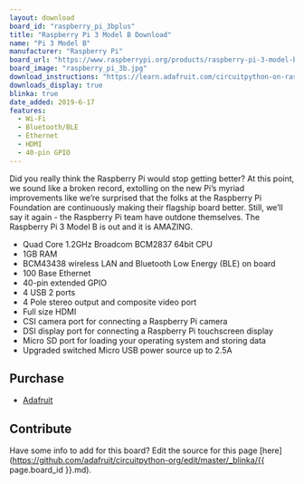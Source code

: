 ```yaml
---
layout: download
board_id: "raspberry_pi_3bplus"
title: "Raspberry Pi 3 Model B Download"
name: "Pi 3 Model B"
manufacturer: "Raspberry Pi"
board_url: "https://www.raspberrypi.org/products/raspberry-pi-3-model-b/"
board_image: "raspberry_pi_3b.jpg"
download_instructions: "https://learn.adafruit.com/circuitpython-on-raspberrypi-linux/installing-circuitpython-on-raspberry-pi"
downloads_display: true
blinka: true
date_added: 2019-6-17
features:
  - Wi-Fi
  - Bluetooth/BLE
  - Ethernet
  - HDMI
  - 40-pin GPIO
---
```


Did you really think the Raspberry Pi would stop getting better? At this point, we sound like a broken record, extolling on the new Pi’s myriad improvements like we’re surprised that the folks at the Raspberry Pi Foundation are continuously making their flagship board better.  Still, we’ll say it again - the Raspberry Pi team have outdone themselves. The Raspberry Pi 3 Model B is out and it is AMAZING.

- Quad Core 1.2GHz Broadcom BCM2837 64bit CPU
- 1GB RAM
- BCM43438 wireless LAN and Bluetooth Low Energy (BLE) on board
- 100 Base Ethernet
- 40-pin extended GPIO
- 4 USB 2 ports
- 4 Pole stereo output and composite video port
- Full size HDMI
- CSI camera port for connecting a Raspberry Pi camera
- DSI display port for connecting a Raspberry Pi touchscreen display
- Micro SD port for loading your operating system and storing data
- Upgraded switched Micro USB power source up to 2.5A

## Purchase
* [Adafruit](https://www.adafruit.com/product/3055)

## Contribute

Have some info to add for this board? Edit the source for this page [here](https://github.com/adafruit/circuitpython-org/edit/master/_blinka/{{ page.board_id }}.md).
